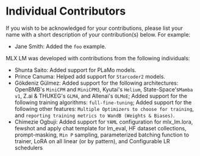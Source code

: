 # Individual Contributors

If you wish to be acknowledged for your contributions, please list your name
with a short description of your contribution(s) below. For example:

- Jane Smith: Added the `foo` example.

MLX LM was developed with contributions from the following individuals:

- Shunta Saito: Added support for PLaMo models.
- Prince Canuma: Helped add support for `Starcoder2` models.
- Gökdeniz Gülmez: Added support for the following architectures: OpenBMB's `MiniCPM` and `MiniCPM3`, Kyutai's `Helium`, State-Space's`Mamba v1`, Z.ai & THUKEG's `GLM4`, and Allenai's `OLMoE`; Added support for the following training algorithms: `full-fine-tuning`; Added support for the following other features: `Multiple Optimizers to choose for training`, and `reporting training metrics to WandB (Weights & Biases)`.
- Chimezie Ogbuji: Added support for `YAML` configuration for mlx_lm.lora, fewshot and apply chat template for lm_eval, HF dataset collections, prompt-masking, `Min P` sampling, parameterized batching function to trainer, LoRA on all linear (or by pattern), and Configurable LR schedulers 
